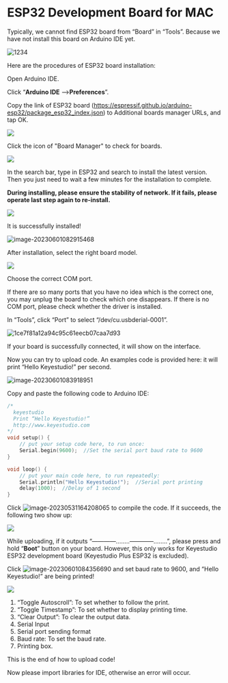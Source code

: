 # **ESP32 Development Board for MAC**

Typically, we cannot find ESP32 board from “Board” in “Tools”. Because we have not install this board on Arduino IDE yet.

![1234](./media/1234.png)

Here are the procedures of ESP32 board installation:

Open Arduino IDE.

Click “**Arduino IDE** ——>**Preferences**”. 

Copy the link of ESP32 board (https://espressif.github.io/arduino-esp32/package_esp32_index.json) to Additional boards manager URLs, and tap OK.

![](./media/new(20)-1682391468738-45.png)

Click the icon of "Board Manager" to check for boards.

![](./media/image-20230601082620991.png)

In the search bar, type in ESP32 and search to install the latest version. Then you just need to wait a few minutes for the installation to complete. 

**During installing, please ensure the stability of network. If it fails, please operate last step again to re-install.**

![](./media/d02ff28111903cff5e03cd7aaa354bfa.png)

It is successfully installed! 

![image-20230601082915468](./media/image-20230601082915468.png)

After installation, select the right board model.

![](./media/4d5122d546affac2bcb4a12e7d9ff86f.png)

Choose the correct COM port.

If there are so many ports that you have no idea which is the correct one, you may unplug the board to check which one disappears. If there is no COM port, please check whether the driver is installed.

In “Tools”, click “Port” to select “/dev/cu.usbderial-0001”.

![1ce7f81a12a94c95c61eecb07caa7d93](./media/1ce7f81a12a94c95c61eecb07caa7d93.png)

If your board is successfully connected, it will show on the interface. 

Now you can try to upload code. An examples code is provided here: it will print “Hello Keyestudio!” per second.

![image-20230601083918951](./media/image-20230601083918951.png)

Copy and paste the following code to Arduino IDE: 

```c
/*
  keyestudio 
  Print “Hello Keyestudio!”
  http://www.keyestudio.com
*/
void setup() {  
    // put your setup code here, to run once:
    Serial.begin(9600);  //Set the serial port baud rate to 9600
}

void loop() {  
    // put your main code here, to run repeatedly:
    Serial.println("Hello Keyestudio!");  //Serial port printing
 	delay(1000);  //Delay of 1 second
}
```

Click ![image-20230531164208065](./media/image-20230531164208065.png) to compile the code. If it succeeds, the following two show up:

![](./media/image-20230601084247459.png)

While uploading, if it outputs “————……..————……..”, please press and hold “**Boot**” button on your board. However, this only works for Keyestudio ESP32 development board (Keyestudio Plus ESP32 is excluded).

Click ![image-20230601084356690](./media/image-20230601084356690.png) and set baud rate to 9600, and “Hello Keyestudio!” are being printed!

![](./media/421d25a177740e6f6390035b16b256f6.png)

1. “Toggle Autoscroll”: To set whether to follow the print.
2. “Toggle Timestamp”: To set whether to display printing time.
3. “Clear Output”: To clear the output data.
4. Serial Input
5. Serial port sending format
6. Baud rate: To set the baud rate.
7. Printing box.

This is the end of how to upload code!

Now please import libraries for IDE, otherwise an error will occur. 

